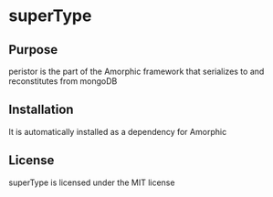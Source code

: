# superType
## Purpose
peristor is the part of the Amorphic framework that serializes to and reconstitutes from mongoDB

## Installation

It is automatically installed as a dependency for Amorphic

## License

superType is licensed under the MIT license



